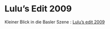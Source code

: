# Lulu’s Edit 2009

Kleiner Blick in die Basler Szene : [Lulu’s edit 2009](https://vimeo.com/7611692)
